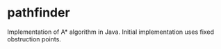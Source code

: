 # pathfinder
Implementation of A* algorithm in Java.
Initial implementation uses fixed obstruction points.
